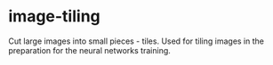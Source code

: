 # image-tiling
Cut large images into small pieces - tiles. Used for tiling images in the
preparation for the neural networks training.
